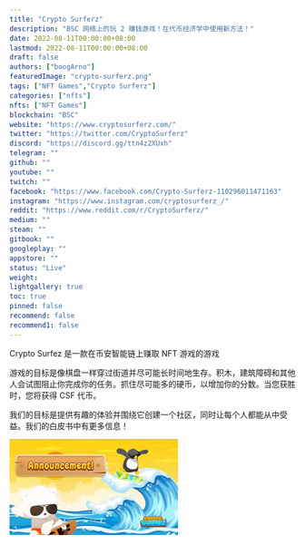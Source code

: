 ```yaml
---
title: "Crypto Surferz"
description: "BSC 网络上的玩 2 赚钱游戏！在代币经济学中使用新方法！"
date: 2022-08-11T00:00:00+08:00
lastmod: 2022-08-11T00:00:00+08:00
draft: false
authors: ["boogArno"]
featuredImage: "crypto-surferz.png"
tags: ["NFT Games","Crypto Surferz"]
categories: ["nfts"]
nfts: ["NFT Games"]
blockchain: "BSC"
website: "https://www.cryptosurferz.com/"
twitter: "https://twitter.com/CryptoSurferz"
discord: "https://discord.gg/ttn4z2XUxh"
telegram: ""
github: ""
youtube: ""
twitch: ""
facebook: "https://www.facebook.com/Crypto-Surferz-110296011471163"
instagram: "https://www.instagram.com/cryptosurferz_/"
reddit: "https://www.reddit.com/r/CryptoSurferz/"
medium: ""
steam: ""
gitbook: ""
googleplay: ""
appstore: ""
status: "Live"
weight: 
lightgallery: true
toc: true
pinned: false
recommend: false
recommend1: false
---
```

<p>Crypto Surfez 是一款在币安智能链上赚取 NFT 游戏的游戏</p>
<p>游戏的目标是像棋盘一样穿过街道并尽可能长时间地生存。积木，建筑障碍和其他人会试图阻止你完成你的任务。抓住尽可能多的硬币，以增加你的分数。当您获胜时，您将获得 CSF 代币。</p>
<p>我们的目标是提供有趣的体验并围绕它创建一个社区，同时让每个人都能从中受益。我们的白皮书中有更多信息！</p>

![download](download.jpg)
